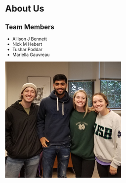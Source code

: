 # About Us 
## Team Members 
- Allison J Bennett
- Nick M Hebert
- Tushar Poddar
- Mariella Gauvreau

![Group Picture](./pics/group.png)

